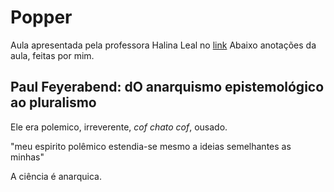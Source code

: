 # Popper

Aula apresentada pela professora Halina Leal no [link](https://www.youtube.com/watch?v=MORkLc7d2O8)
Abaixo anotações da aula, feitas por mim.

## Paul Feyerabend: dO anarquismo epistemológico ao pluralismo

Ele era polemico, irreverente, *cof* *chato* *cof*, ousado.

"meu espirito polêmico estendia-se mesmo a ideias semelhantes as minhas"

A ciência é anarquica.
